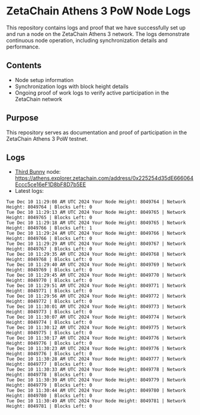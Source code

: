 # ZetaChain Athens 3 PoW Node Logs
This repository contains logs and proof that we have successfully set up and run a node on the ZetaChain Athens 3 network. The logs demonstrate continuous node operation, including synchronization details and performance.

## Contents
- Node setup information
- Synchronization logs with block height details
- Ongoing proof of work logs to verify active participation in the ZetaChain network

## Purpose
This repository serves as documentation and proof of participation in the ZetaChain Athens 3 PoW testnet.

## Logs

- [Third Bunny](https://thirdbunny.xyz/) node: https://athens.explorer.zetachain.com/address/0x225254d35dE666064Eccc5ce16eF1D8bF8D7b5EE
- Latest logs:
```
Tue Dec 10 11:29:08 AM UTC 2024 Your Node Height: 8049764 | Network Height: 8049764 | Blocks Left: 0
Tue Dec 10 11:29:13 AM UTC 2024 Your Node Height: 8049765 | Network Height: 8049765 | Blocks Left: 0
Tue Dec 10 11:29:18 AM UTC 2024 Your Node Height: 8049765 | Network Height: 8049766 | Blocks Left: 1
Tue Dec 10 11:29:24 AM UTC 2024 Your Node Height: 8049766 | Network Height: 8049766 | Blocks Left: 0
Tue Dec 10 11:29:29 AM UTC 2024 Your Node Height: 8049767 | Network Height: 8049767 | Blocks Left: 0
Tue Dec 10 11:29:35 AM UTC 2024 Your Node Height: 8049768 | Network Height: 8049768 | Blocks Left: 0
Tue Dec 10 11:29:40 AM UTC 2024 Your Node Height: 8049769 | Network Height: 8049769 | Blocks Left: 0
Tue Dec 10 11:29:45 AM UTC 2024 Your Node Height: 8049770 | Network Height: 8049770 | Blocks Left: 0
Tue Dec 10 11:29:51 AM UTC 2024 Your Node Height: 8049771 | Network Height: 8049771 | Blocks Left: 0
Tue Dec 10 11:29:56 AM UTC 2024 Your Node Height: 8049772 | Network Height: 8049772 | Blocks Left: 0
Tue Dec 10 11:30:01 AM UTC 2024 Your Node Height: 8049773 | Network Height: 8049773 | Blocks Left: 0
Tue Dec 10 11:30:07 AM UTC 2024 Your Node Height: 8049774 | Network Height: 8049774 | Blocks Left: 0
Tue Dec 10 11:30:12 AM UTC 2024 Your Node Height: 8049775 | Network Height: 8049775 | Blocks Left: 0
Tue Dec 10 11:30:17 AM UTC 2024 Your Node Height: 8049776 | Network Height: 8049776 | Blocks Left: 0
Tue Dec 10 11:30:23 AM UTC 2024 Your Node Height: 8049776 | Network Height: 8049776 | Blocks Left: 0
Tue Dec 10 11:30:28 AM UTC 2024 Your Node Height: 8049777 | Network Height: 8049777 | Blocks Left: 0
Tue Dec 10 11:30:33 AM UTC 2024 Your Node Height: 8049778 | Network Height: 8049778 | Blocks Left: 0
Tue Dec 10 11:30:39 AM UTC 2024 Your Node Height: 8049779 | Network Height: 8049779 | Blocks Left: 0
Tue Dec 10 11:30:44 AM UTC 2024 Your Node Height: 8049780 | Network Height: 8049780 | Blocks Left: 0
Tue Dec 10 11:30:49 AM UTC 2024 Your Node Height: 8049781 | Network Height: 8049781 | Blocks Left: 0
```

